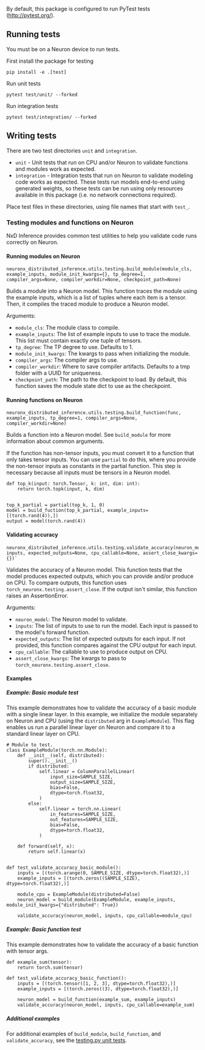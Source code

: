 By default, this package is configured to run PyTest tests
(http://pytest.org/).

## Running tests

You must be on a Neuron device to run tests.

First install the package for testing
```
pip install -e .[test]
```

Run unit tests 
```
pytest test/unit/ --forked
```

Run integration tests
```
pytest test/integration/ --forked
```

## Writing tests

There are two test directories `unit` and `integration`. 

* `unit` - Unit tests that run on CPU and/or Neuron to validate functions and modules work as expected.
* `integration` - Integration tests that run on Neuron to validate modeling code works as expected. These tests run models end-to-end using generated weights, so these tests can be run using only resources available in this package (i.e. no network connections required).

Place test files in these directories, using file names that start with `test_`.

### Testing modules and functions on Neuron

NxD Inference provides common test utilities to help you validate code runs correctly on Neuron.

#### Running modules on Neuron

```
neuronx_distributed_inference.utils.testing.build_module(module_cls, example_inputs, module_init_kwargs={}, tp_degree=1, compiler_args=None, compiler_workdir=None, checkpoint_path=None)
```

Builds a module into a Neuron model. This function traces the module using the example
inputs, which is a list of tuples where each item is a tensor. Then, it compiles the
traced module to produce a Neuron model.


Arguments:
* `module_cls`: The module class to compile.
* `example_inputs`: The list of example inputs to use to trace the module. This list must
  contain exactly one tuple of tensors.
* `tp_degree`: The TP degree to use. Defaults to 1.
* `module_init_kwargs`: The kwargs to pass when initializing the module.
* `compiler_args`: The compiler args to use.
* `compiler_workdir`: Where to save compiler artifacts. Defaults to a tmp folder with a UUID
  for uniqueness.
* `checkpoint_path`: The path to the checkpoint to load. By default, this function saves the
  module state dict to use as the checkpoint.

#### Running functions on Neuron
                                                      
```
neuronx_distributed_inference.utils.testing.build_function(func, example_inputs, tp_degree=1, compiler_args=None, compiler_workdir=None)
```

Builds a function into a Neuron model. See `build_module` for more information about common arguments.

If the function has non-tensor inputs, you must convert it to a function that only takes
tensor inputs. You can use `partial` to do this, where you provide the non-tensor inputs as
constants in the partial function. This step is necessary because all inputs must be tensors
in a Neuron model.

```
def top_k(input: torch.Tensor, k: int, dim: int):
    return torch.topk(input, k, dim)


top_k_partial = partial(top_k, 1, 0)
model = build_fuction(top_k_partial, example_inputs=[(torch.rand(4)),])
output = model(torch.rand(4))
```


#### Validating accuracy

```
neuronx_distributed_inference.utils.testing.validate_accuracy(neuron_model, inputs, expected_outputs=None, cpu_callable=None, assert_close_kwargs={})`
```

Validates the accuracy of a Neuron model. This function tests that the model produces expected
outputs, which you can provide and/or produce on CPU. To compare outputs, this function uses
`torch_neuronx.testing.assert_close`. If the output isn't similar, this function raises an
AssertionError.

Arguments:
* `neuron_model`: The Neuron model to validate.
* `inputs`: The list of inputs to use to run the model. Each input is passed to the model's
  forward function.
* `expected_outputs`: The list of expected outputs for each input. If not provided, this
  function compares against the CPU output for each input.
* `cpu_callable`: The callable to use to produce output on CPU.
* `assert_close_kwargs`: The kwargs to pass to `torch_neuronx.testing.assert_close`.

#### Examples

##### Example: Basic module test
This example demonstrates how to validate the accuracy of a basic module with a single linear layer. In this example, we initialize the module separately on Neuron and CPU (using the `distributed` arg in `ExampleModule`). This flag enables us run a parallel linear layer on Neuron and compare it to a standard linear layer on CPU.

```
# Module to test.
class ExampleModule(torch.nn.Module):
    def __init__(self, distributed):
        super().__init__()
        if distributed:
            self.linear = ColumnParallelLinear(
                input_size=SAMPLE_SIZE,
                output_size=SAMPLE_SIZE,
                bias=False,
                dtype=torch.float32,
            )
        else:
            self.linear = torch.nn.Linear(
                in_features=SAMPLE_SIZE,
                out_features=SAMPLE_SIZE,
                bias=False,
                dtype=torch.float32,
            )

    def forward(self, x):
        return self.linear(x)


def test_validate_accuracy_basic_module():
    inputs = [(torch.arange(0, SAMPLE_SIZE, dtype=torch.float32),)]
    example_inputs = [(torch.zeros((SAMPLE_SIZE), dtype=torch.float32),)]

    module_cpu = ExampleModule(distributed=False)
    neuron_model = build_module(ExampleModule, example_inputs, module_init_kwargs={"distributed": True})

    validate_accuracy(neuron_model, inputs, cpu_callable=module_cpu)
```

##### Example: Basic function test
This example demonstrates how to validate the accuracy of a basic function with tensor args.

```
def example_sum(tensor):
    return torch.sum(tensor)

def test_validate_accuracy_basic_function():
    inputs = [(torch.tensor([1, 2, 3], dtype=torch.float32),)]
    example_inputs = [(torch.zeros((3), dtype=torch.float32),)]

    neuron_model = build_function(example_sum, example_inputs)
    validate_accuracy(neuron_model, inputs, cpu_callable=example_sum)
```

##### Additional examples
For additional examples of `build_module`, `build_function`, and `validate_accuracy`, see the [testing.py unit tests](unit/utils/test_testing.py).